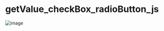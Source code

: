# getValue_checkBox_radioButton_js
![image](https://user-images.githubusercontent.com/49325924/161828326-e23da277-4fd8-4118-a8c2-e7645f0a421c.png)
